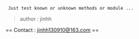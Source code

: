 
` Just test known or unknown methods or module ...`

> author : jinhh


== Contact : jinhh130910@163.com ==
